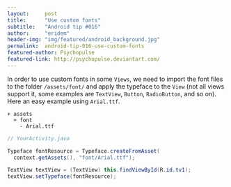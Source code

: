 ```yaml
---
layout:     post
title:      "Use custom fonts"
subtitle:   "Android tip #016"
author:     "eridem"
header-img: "img/featured/android_background.jpg"
permalink:  android-tip-016-use-custom-fonts
featured-author: Psychopulse
featured-link: http://psychopulse.deviantart.com/
---
```


In order to use custom fonts in some `Views`, we need to import the font files to the folder `/assets/font/` and apply the typeface to the `View` (not all views support it, some examples are `TextView`, `Button`, `RadioButton`, and so on). Here an easy example using `Arial.ttf`.

```
+ assets
  + font
    - Arial.ttf
```

```java
// YourActivity.java

Typeface fontResource = Typeface.createFromAsset(
  context.getAssets(), "font/Arial.ttf");

TextView textView = (TextView) this.findViewById(R.id.tv1);
textView.setTypeface(fontResource);
```
